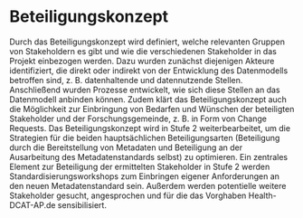 # Beteiligungskonzept
Durch das Beteiligungskonzept wird definiert, welche relevanten Gruppen von Stakeholdern es gibt und wie die verschiedenen Stakeholder in das Projekt einbezogen werden. Dazu wurden zunächst diejenigen Akteure identifiziert, die direkt oder indirekt von der Entwicklung des Datenmodells betroffen sind, z. B. datenhaltende und datennutzende Stellen. Anschließend wurden Prozesse entwickelt, wie sich diese Stellen an das Datenmodell anbinden können. Zudem klärt das Beteiligungskonzept auch die Möglichkeit zur Einbringung von Bedarfen und Wünschen der beteiligten Stakeholder und der Forschungsgemeinde, z. B. in Form von Change Requests. 
Das Beteiligungskonzept wird in Stufe 2 weiterbearbeitet, um die Strategien für die beiden hauptsächlichen Beteiligungsarten (Beteiligung durch die Bereitstellung von Metadaten und Beteiligung an der Ausarbeitung des Metadatenstandards selbst) zu optimieren. Ein zentrales Element zur Beteiligung der ermittelten Stakeholder in Stufe 2 werden Standardisierungsworkshops zum Einbringen eigener Anforderungen an den neuen Metadatenstandard sein. Außerdem werden potentielle weitere Stakeholder gesucht, angesprochen und für die das Vorghaben Health-DCAT-AP.de sensibilisiert.
